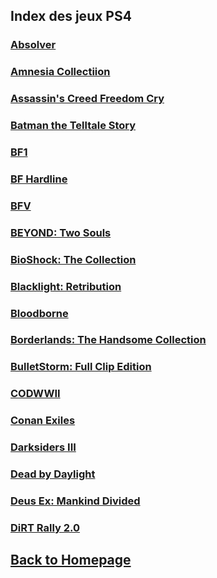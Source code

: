 ## Index des jeux PS4

### [Absolver](https://www.playstation.com/fr-ca/games/absolver-ps4/)     
### [Amnesia Collectiion](https://store.playstation.com/fr-ca/product/UP1192-CUSA05882_00-AMNESIACOLECTION)     
### [Assassin's Creed Freedom Cry](https://www.playstation.com/en-us/games/assassins-creed-freedom-cry-ps4/)     
### [Batman the Telltale Story](https://www.telltale.com/batman-a-telltale-story/)     
### [BF1](https://www.ea.com/games/battlefield/battlefield-1)     
### [BF Hardline](https://www.ea.com/games/battlefield/battlefield-1)     
### [BFV](https://www.ea.com/games/battlefield/battlefield-5/media)     
### [BEYOND: Two Souls](https://www.playstation.com/fr-ca/games/beyond-two-souls-ps4/)     
### [BioShock: The Collection](https://store.playstation.com/fr-ca/product/UP1001-CUSA03979_00-BIOSHOCKCOLLECTN)     
### [Blacklight: Retribution](https://www.playstation.com/en-us/games/blacklight-retribution-ps4/)     
### [Bloodborne](https://www.playstation.com/en-us/games/bloodborne-ps4/)     
### [Borderlands: The Handsome Collection](https://www.playstation.com/en-us/games/bloodborne-ps4/)     
### [BulletStorm: Full Clip Edition](https://bulletstorm.com/)     
### [CODWWII](https://www.callofduty.com/ca/en/wwii)     
### [Conan Exiles](https://www.conanexiles.com/)     
### [Darksiders III](https://store.playstation.com/fr-ca/product/UP4389-CUSA08880_00-DARKSIDERS3US001?smcid=psblog%3Aen%3APlayStationStoresGamesUnder20PromotionStartsToday%3A%3ADarksiders%20III)     
### [Dead by Daylight](https://deadbydaylight.com/en)     
### [Deus Ex: Mankind Divided](https://store.playstation.com/fr-ca/product/UP0002-CUSA05042_00-DESTINYTHEGAME02)     
### [DiRT Rally 2.0](https://www.codemasters.com/game/dirt-rally-2-0/)     


## [Back to Homepage](/)
